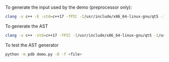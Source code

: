 To generate the input used by the demo (preprocessor only):

```bash
clang -x c++ -E -std=c++17 -fPIC -I/usr/include/x86_64-linux-gnu/qt5 -I/usr/include/x86_64-linux-gnu/qt5/QtCore -I/home/gael/Projets/Lima/lima/lima_common/src/ -I/home/gael/Projets/Lima/lima/lima_common/src/common/XMLConfigurationFiles <file>
```

To generate the AST

```bash
clang -x c++ -std=c++17 -fPIC -I/usr/include/x86_64-linux-gnu/qt5 -I/usr/include/x86_64-linux-gnu/qt5/QtCore -I/home/gael/Projets/Lima/lima/lima_common/src/ -I/home/gael/Projets/Lima/lima/lima_common/src/common/XMLConfigurationFiles -Xclang -ast-dump -fsyntax-only <file>
```

To test the AST generator

```bash
python -m pdb demo.py -D -f <file>
```
